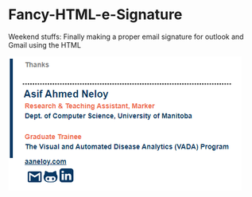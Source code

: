 # Fancy-HTML-e-Signature
Weekend stuffs: Finally making a proper email signature for outlook and Gmail using the HTML

![s](preview.png)
